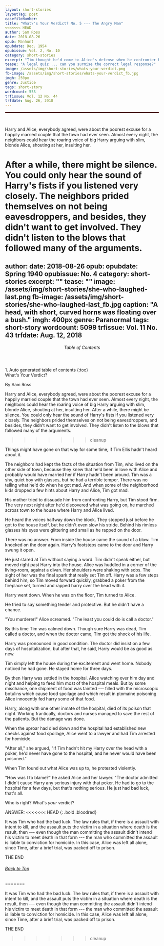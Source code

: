 ```yaml
---
layout: short-stories
layoutTag: post
casefileNumber: 
title: "What\'s Your Verdict? No. 5 --- The Angry Man"
<<<<<<< HEAD
author: Sam Ross 
date: 2018-08-26
opub: Manhunt
opubdate: Dec. 1954 
opubissue: Vol. 2, No. 10
category: short-stories
excerpt: "Tim thought he'd come to Alice's defense when he confronter her abusive husband. But when Harry died later in the hospital, even though not due to injuries caused by Tim's assault ... would Tim face the consequences? What do you think the law says?"
tease: "A legal quiz ... can you surmise the correct legal response?"
image: /assets/img/short-stories/whats-your-verdict.png
fb-image: /assets/img/short-stories/whats-your-verdict_fb.jpg
imgh: 250px
genre: Justice 
tags: short-story
wordcount: 553 
trfissue: Vol. 12 No. 44
trfdate: Aug. 26, 2018
---
```

<hr style="border:1px solid #8b0000;">
<br>

Harry and Alice, everybody agreed, were about the poorest excuse for a happily married couple that the town had ever seen. Almost every night, the neighbors could hear the roaring voice of big Harry arguing with slim, blonde Alice, shouting at her, insulting her.

After a while, there might be silence. You could only hear the sound of Harry's fists if you listened very closely. The neighbors prided themselves on not being eavesdroppers, and besides, they didn't want to get involved. They didn't listen to the blows that followed many of the arguments.
=======
author: 
date: 2018-08-26
opub: 
opubdate: Spring 1940
opubissue: No. 4
category: short-stories
excerpt: ""
tease: ""
image: /assets/img/short-stories/she-who-laughed-last.png
fb-image: /assets/img/short-stories/she-who-laughed-last_fb.jpg
caption: "A head, with short, curved horns was floating over a bush."
imgh: 400px
genre: Paranormal
tags: short-story
wordcount: 5099 
trfissue: Vol. 11 No. 43
trfdate: Aug. 12, 2018
---

<section id="toc" class="toc">
  <header>
    <h6>Table of Contents</h6>
  </header>
<div id="drawer" markdown="1">
1. Auto generated table of contents
{:toc}
</div>
</section> <!-- table-of-contents -->
What's Your Verdict? 

By Sam Ross

Harry and Alice, everybody agreed, were about the poorest excuse for a happily married couple that the town had ever seen. Almost every night, the neighbors could hear the roaring voice of big Harry arguing with slim, blonde Alice, shouting at her, insulting her. After a while, there might be silence. You could only hear the sound of Harry's fists if you listened very closely. The neighbors prided themselves on not being eavesdroppers, and besides, they didn't want to get involved. They didn't listen to the blows that followed many of the arguments.
>>>>>>> cleanup

Things might have gone on that way for some time, if Tim Ellis hadn't heard about it.

The neighbors had kept the facts of the situation from Tim, who lived on the other side of town, because they knew that he'd been in love with Alice and probably would have married her if Harry hadn't been around. Tim was a shy, quiet boy with glasses, but he had a terrible temper. There was no telling what he'd do when he got mad. And when some of the neighborhood kids dropped a few hints about Harry and Alice, Tim got mad.

His mother tried to dissuade him from confronting Harry, but Tim stood firm. The very next night after he'd discovered what was going on, he marched across town to the house where Harry and Alice lived.

He heard the voices halfway down the block. They stopped just before he got to the house itself, but he didn't even slow his stride. Behind his rimless glasses his eyes were glittering and small as he rapped on the door.

There was no answer. From inside the house came the sound of a blow. Tim knocked on the door again. Harry's footsteps came to the door and Harry swung it open.

He just stared at Tim without saying a word. Tim didn't speak either, but moved right past Harry into the house. Alice was huddled in a corner of the living-room, against a divan. Her shoulders were shaking with sobs. The sight of her was the final spark that really set Tim off. Harry was a few steps behind him, so Tim moved forward quickly, grabbed a poker from the fireplace set, turned and rapped harry over the head with it.

Harry went down. When he was on the floor, Tim turned to Alice.

He tried to say something tender and protective. But he didn't have a chance.

"You murderer!" Alice screamed. "The least you could do is call a doctor."

By this time Tim was calmed down. Though sure Harry was dead, Tim called a doctor, and when the doctor came, Tim got the shock of his life.

Harry was pronounced in good condition. The doctor did insist on a few days of hospitalization, but after that, he said, Harry would be as good as new.

Tim simply left the house during the excitement and went home. Nobody noticed he had gone. He stayed home for three days.

By then Harry was settled in the hospital. Alice watching over him day and night and helping to feed him most of the hospital meals. But by some mischance, one shipment of food was tainted --- filled with the microscopic botulins which cause food spoilage and which result in ptomaine poisoning. Alice innocently fed harry some of that food.

Harry, along with one other inmate of the hospital, died of its poison that night. Working frantically, doctors and nurses managed to save the rest of the patients. But the damage was done.

When the uproar had died down and the hospital had established new checks against food spoilage, Alice went to a lawyer and had Tim arrested for homicide.

"After all," she argued, "If Tim hadn't hit my Harry over the head with a poker, he'd never have gone to the hospital, and he never would have been poisoned."

When Tim found out what Alice was up to, he protested violently.

"How was I to blame?" he asked Alice and her lawyer. "The doctor admitted I didn't cause Harry any serious injury with that poker. He had to go to the hospital for a few days, but that's nothing serious. He just had bad luck, that's all.

Who is right? What's *your* verdict?

ANSWER:
<<<<<<< HEAD
{: .bold .bloodred}

It was Tim who had the bad luck. The law rules that, if there is a assault with intent to kill, and the assault puts the victim in a situation where death is the result, then --- even though the man committing the assault didn't intend his victim to meet death in that form --- the man who committed the assault is liable to conviction for homicide. In this case, Alice was left all alone, since Time, after a brief trial, was packed off to prison.

<p id="theend">THE END</p>
<h6 class="btt"><a href="#top">Back to Top</a></h6>
=======

It was Tim who had the bad luck. The law rules that, if there is a assault with intent to kill, and the assault puts the victim in a situation where death is the result, then --- even though the man committing the assault didn't intend his victim to meet death in that form --- the man who committed the assault is liable to conviction for homicide. In this case, Alice was left all alone, since Time, after a brief trial, was packed off to prison.

THE END
>>>>>>> cleanup
